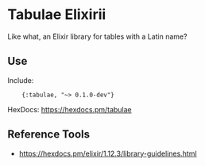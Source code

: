 # Tabulae Elixirii

Like what, an Elixir library for tables with a Latin name?


## Use

Include:

        {:tabulae, "~> 0.1.0-dev"}

HexDocs: https://hexdocs.pm/tabulae




## Reference Tools

* https://hexdocs.pm/elixir/1.12.3/library-guidelines.html


